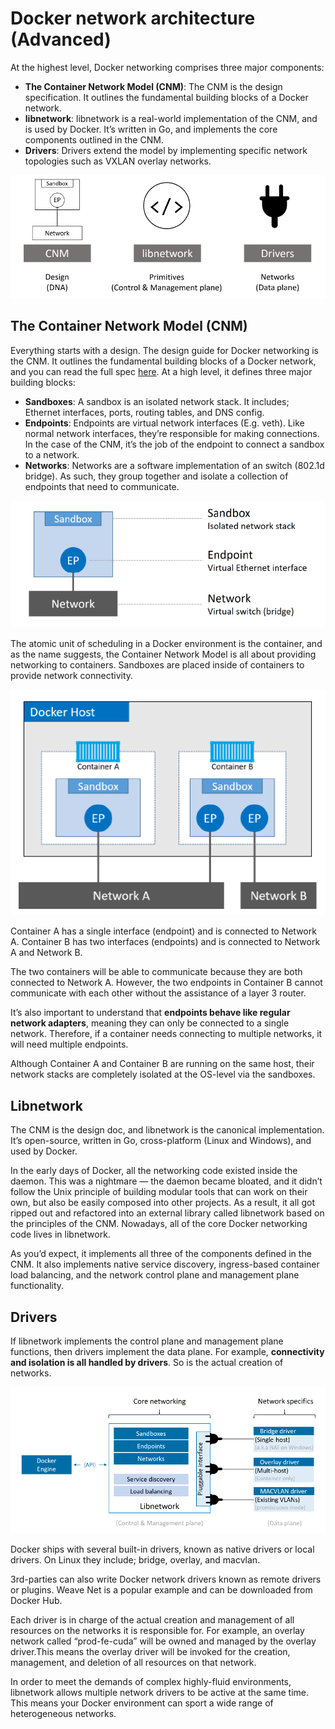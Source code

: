 # Docker network architecture (Advanced)

At the highest level, Docker networking comprises three major components:
- **The Container Network Model (CNM)**: The CNM is the design specification. It outlines the fundamental building blocks of a Docker network.
- **libnetwork**: libnetwork is a real-world implementation of the CNM, and is used by Docker. It’s written in Go, and implements the core components outlined in the CNM.
- **Drivers**: Drivers extend the model by implementing specific network topologies such as VXLAN overlay networks.

![Docker network architecture](./images/img01.png)
<!-- Source: Docker Deep Dive, Nigel Poulton -->

## The Container Network Model (CNM)

Everything starts with a design. The design guide for Docker networking is the CNM. It outlines the fundamental building blocks of a Docker network, and you can read the full spec [here](https://github.com/docker/libnetwork/blob/master/docs/design.md). At a high level, it defines three major building blocks:
- **Sandboxes**: A sandbox is an isolated network stack. It includes; Ethernet interfaces, ports, routing tables, and DNS config.
- **Endpoints**: Endpoints are virtual network interfaces (E.g. veth). Like normal network interfaces, they’re responsible for making connections. In the case of the CNM, it’s the job of the endpoint to connect a sandbox to a network.
- **Networks**: Networks are a software implementation of an switch (802.1d bridge). As such, they group together and isolate a collection of endpoints that need to communicate.

![CNM](./images/img02.png)
<!-- Source: Docker Deep Dive, Nigel Poulton -->

The atomic unit of scheduling in a Docker environment is the container, and as the name suggests, the Container Network Model is all about providing networking to containers. Sandboxes are placed inside of containers to provide network connectivity.

![CNM - host](./images/img03.png)
<!-- Source: Docker Deep Dive, Nigel Poulton -->

Container A has a single interface (endpoint) and is connected to Network A. Container B has two interfaces (endpoints) and is connected to Network A and Network B.

The two containers will be able to communicate because they are both connected to Network A. However, the two endpoints in Container B cannot communicate with each other without the assistance of a layer 3 router.

It’s also important to understand that **endpoints behave like regular network adapters**, meaning they can only be connected to a single network. Therefore, if a container needs connecting to multiple networks, it will need multiple endpoints.

Although Container A and Container B are running on the same host, their network stacks are completely isolated at the OS-level via the sandboxes.

## Libnetwork
The CNM is the design doc, and libnetwork is the canonical implementation. It’s open-source, written in Go, cross-platform (Linux and Windows), and used by Docker.

In the early days of Docker, all the networking code existed inside the daemon. This was a nightmare — the daemon became bloated, and it didn’t follow the Unix principle of building modular tools that can work on their own, but also be easily composed into other projects. As a result, it all got ripped out and refactored into an external library called libnetwork based on the principles of the CNM. Nowadays, all of the core Docker networking code lives in libnetwork.

As you’d expect, it implements all three of the components defined in the CNM. It also implements native service discovery, ingress-based container load balancing, and the network control plane and management plane functionality.

## Drivers

If libnetwork implements the control plane and management plane functions, then drivers implement the data plane. For example, **connectivity and isolation is all handled by drivers**. So is the actual creation of networks.

![Drivers](./images/img04.png)
<!-- Source: Docker Deep Dive, Nigel Poulton -->

Docker ships with several built-in drivers, known as native drivers or local drivers. On Linux they include; bridge, overlay, and macvlan.

3rd-parties can also write Docker network drivers known as remote drivers or plugins. Weave Net is a popular example and can be downloaded from Docker Hub.

Each driver is in charge of the actual creation and management of all resources on the networks it is responsible for. For example, an overlay network called “prod-fe-cuda” will be owned and managed by the overlay driver.This means the overlay driver will be invoked for the creation, management, and deletion of all resources on that network.

In order to meet the demands of complex highly-fluid environments, libnetwork allows multiple network drivers to be active at the same time. This means your Docker environment can sport a wide range of heterogeneous networks.
